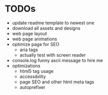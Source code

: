 # TODOs
- update readme template to newest one
- download all assets and designs
- web page layout
- web page animations
- optimize page for SEO
    - aria tags
    - actually test with screen reader
- console.log funny ascii message to hire me
- optimizations
  - html5 tag usage
  - accessibility
  - page SEO and other html meta tags
  - autoprefixer 
    